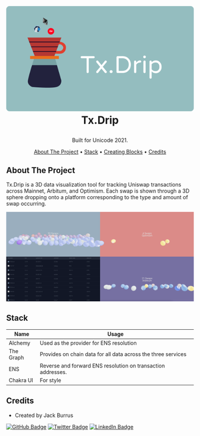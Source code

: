 
<!-- LOGO -->
<br />
<h1>
<p align="center">
  <img src="./public/Cover.png" alt="Logo" >
  <br>Tx.Drip
</h1>
  <p align="center">
    Built for Unicode 2021.
    <br />
    </p>
</p>
<p align="center">
  <a href="#about-the-project">About The Project</a> •
  <a href="#stack">Stack</a> •
  <a href="#creating-blocks">Creating Blocks</a> •
  <a href="#credits">Credits</a>

</p>



## About The Project
Tx.Drip is a 3D data visualization tool for tracking Uniswap transactions across Mainnet, Arbitum, and Optimism. Each swap is shown through a 3D sphere dropping onto a platform corresponding to the type and amount of swap occurring.



<p align="center">


<img src="./public/screenshot.png"  alt="Logo" >
</p>

## Stack

Name                          |  Usage
----------------------------------|------------------------------------------------------------------------------------
Alchemy            |  Used as the provider for ENS resolution
The Graph            |  Provides on chain data for all data across the three services
ENS                |  Reverse and forward ENS resolution on transaction addresses.
Chakra UI                 |  For style



## Credits
- Created by Jack Burrus

[![GitHub Badge](https://img.shields.io/badge/GitHub-100000?style=for-the-badge&logo=github&logoColor=white)](https://github.com/jackburrus)
[![Twitter Badge](https://img.shields.io/badge/Twitter-1DA1F2?style=for-the-badge&logo=twitter&logoColor=white)](https://twitter.com/jackburrus)
[![LinkedIn Badge](https://img.shields.io/badge/LinkedIn-0077B5?style=for-the-badge&logo=linkedin&logoColor=white)](https://www.linkedin.com/in/jamesburrus/)
